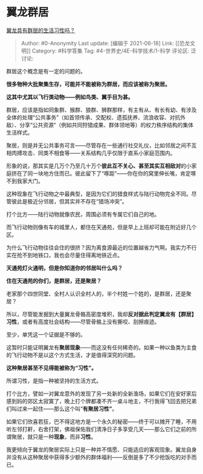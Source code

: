 # 翼龙群居
[翼龙具有群居的生活习性吗？](https://www.zhihu.com/question/464273755/answer/1946239170)

> Author: #0-Anonymity
> Last update: [编辑于 2021-06-18]
> Link: [[恐龙文明]]
> Category: #科学答集
> Tag: #4-世界史/4E-科学技术/1-科学
> 评论区:
> 泛讨论:

群居这个概念是有一定的问题的。

**很多物种大批聚集生存，可能并不能被称为群居，而应该被称为聚居。**

**这其中尤其以飞行类动物——例如鸟类、翼手目为甚。**

群居，应该是指如同象群、猴群、狼群、狮群那样，有主有从、有长有幼、有涉及全体的处理“公共事务”（如首领传承、交配权、遗孤抚养、流浪收容、对抗外敌）、分享“公共资源”（例如共同狩猎成果、群体领地等）的权力秩序结构的集体生活样式。

聚居，则是并无公共事务可言——尽管存在一些通行社交礼仪，比如邻居之间不互相肉搏攻击、同类不相食等——关系结构几乎仅限于直系小家庭范围内。

形象的说，那其实是几万个乃至几十万个**彼此互不关心、甚至其实互相敌对**的小家庭挤在了同一块地方住而已。彼此留下了“啄距”——你在你的窝里伸长嘴，肯定啄不到我家大门。

这种现象在飞行动物之中最典型，是因为它们的猎食样式与陆行动物完全不同。尽管彼此是极近分邻居，但其实并不存在“猎场冲突”。

打个比方——陆行动物就像农民，周围必须有专属它们自己的地。

而飞行动物则像有车的城里人，都住在天通苑，但是早上上班却可能在附近好几个区。

为什么飞行动物往往会住的很挤？因为离食源最近的位置越省力气啊。我实力不行实在抢不到地铁口，我也会尽量住得离地铁近点。

**天通苑灯火通明，但是你知道你的邻居叫什么吗？**

**住在天通苑的你们，是群居，还是聚居？**

老家那个四世同堂、全村人认识全村人的，半个村姓一个姓的，是群居，还是聚居？

所以，尽管能发掘到大量翼龙骨骼高密度堆积，我却**反对据此判定翼龙有【群居】习性**，或者有高度社会结构——尽管骨骼上没有撕咬、刮擦痕迹。

至少，单凭这一个证据是不够的。

这暂时只能证明翼龙有**聚居现象**——而这没有任何稀奇的。如果一种以鱼类为主食的飞行动物不是以这个方式生活，才是值得深究的问题。

**这种聚居甚至不见得能被称为“习性”。**

所谓习性，是指一种被坚持的生活方式。

打个比方，譬如一对翼龙意外的发现了另一处新的全新渔场，如果它们在安好家后感到妈的郊区太寂寞了，晚上打个牌都凑不齐一桌斗地主，不行我得飞回去把兄弟们叫过来一起住——那么这个叫“**有聚居习性”**。

如果它们欣喜若狂，巴不得这地方是一个永久的秘密——终于可以摊开了睡，不用听左邻打鼾，右舍打架，佛祖保佑我们清净日子多享受几天——那么它们之前的所谓聚居，就只是一种**现象**，而非**习性**。

我更倾向于翼龙的聚居实际上只是一种并不情愿、只能适应的客观现象。翼龙自身并没有从这种聚居中获得多少额外的群体福利——反倒是多了不少抢饭吃的对手而已。
